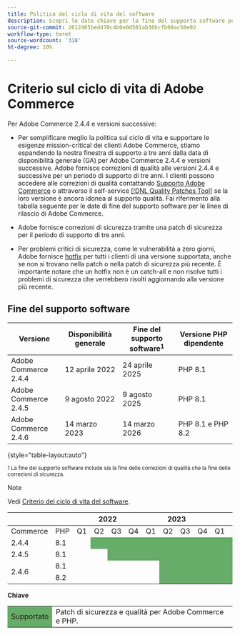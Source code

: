 ```yaml
---
title: Politica del ciclo di vita del software
description: Scopri le date chiave per la fine del supporto software per le versioni di Adobe Commerce.
source-git-commit: 2612405bed470c4b0e0d501ab36bcfb09ac50e92
workflow-type: tm+mt
source-wordcount: '318'
ht-degree: 10%

---
```



# Criterio sul ciclo di vita di Adobe Commerce

Per Adobe Commerce 2.4.4 e versioni successive:

- Per semplificare meglio la politica sul ciclo di vita e supportare le esigenze mission-critical dei clienti Adobe Commerce, stiamo espandendo la nostra finestra di supporto a tre anni dalla data di disponibilità generale (GA) per Adobe Commerce 2.4.4 e versioni successive. Adobe fornisce correzioni di qualità alle versioni 2.4.4 e successive per un periodo di supporto di tre anni. I clienti possono accedere alle correzioni di qualità contattando [Supporto Adobe Commerce](https://experienceleague.adobe.com/docs/commerce-knowledge-base/kb/help-center-guide/magento-help-center-user-guide.html) o attraverso il self-service [[!DNL Quality Patches Tool]](https://experienceleague.adobe.com/tools/commerce-quality-patches/index.html) se la loro versione è ancora idonea al supporto qualità. Fai riferimento alla tabella seguente per le date di fine del supporto software per le linee di rilascio di Adobe Commerce.

- Adobe fornisce correzioni di sicurezza tramite una patch di sicurezza per il periodo di supporto di tre anni.

- Per problemi critici di sicurezza, come le vulnerabilità a zero giorni, Adobe fornisce [hotfix](https://support.magento.com/hc/en-us/sections/360003869892-Known-issues-patches-attached-) per tutti i clienti di una versione supportata, anche se non si trovano nella patch o nella patch di sicurezza più recente. È importante notare che un hotfix non è un catch-all e non risolve tutti i problemi di sicurezza che verrebbero risolti aggiornando alla versione più recente.

## Fine del supporto software

| Versione | Disponibilità generale | Fine del supporto software<sup>1</sup> | Versione PHP dipendente |
|----------------------------|----------------------|-------------------------------------|-----------------------|
| Adobe Commerce 2.4.4 | 12 aprile 2022 | 24 aprile 2025 | PHP 8.1 |
| Adobe Commerce 2.4.5 | 9 agosto 2022 | 9 agosto 2025 | PHP 8.1 |
| Adobe Commerce 2.4.6 | 14 marzo 2023 | 14 marzo 2026 | PHP 8.1 e PHP 8.2 |

{style=&quot;table-layout:auto&quot;}

<sup>1 La fine del supporto software include sia la fine delle correzioni di qualità che la fine delle correzioni di sicurezza.</sup><br>

>[!NOTE]
>
>Vedi [Criterio del ciclo di vita del software](https://www.adobe.com/content/dam/cc/en/legal/terms/enterprise/pdfs/Adobe-Commerce-Software-Lifecycle-Policy.pdf).

<table style="table-layout:auto">
<thead>
  <tr>
    <th colspan="2"></th>
    <th colspan="4">2022</th>
    <th colspan="4">2023</th>
    <th colspan="4">2024</th>
    <th colspan="4">2025</th>
    <th colspan="4">2026</th>
  </tr>
</thead>
<tbody>
  <tr>
    <td>Commerce</td>
    <td>PHP</td>
    <td>Q1</td>
    <td>Q2</td>
    <td>Q3</td>
    <td>Q4</td>
    <td>Q1</td>
    <td>Q2</td>
    <td>Q3</td>
    <td>Q4</td>
    <td>Q1</td>
    <td>Q2</td>
    <td>Q3</td>
    <td>Q4</td>
    <td>Q1</td>
    <td>Q2</td>
    <td>Q3</td>
    <td>Q4</td>
    <td>Q1</td>
    <td>Q2</td>
    <td>Q3</td>
    <td>Q4</td>
  </tr>
  <tr>
    <td>2.4.4</td>
    <td>8.1</td>
    <td></td>
    <td colspan="13" style="background-color:#67ac68;"></td>
    <td colspan="6"></td>
  </tr>
  <tr>
    <td>2.4.5</td>
    <td>8.1</td>
    <td colspan="2"></td>
    <td colspan="13" style="background-color:#67ac68;"></td>
    <td colspan="5"></td>
  </tr>
  <tr>
    <td rowspan="2">2.4.6</td>
    <td>8.1</td>
    <td colspan="5"></td>
    <td colspan="13" style="background-color:#67ac68;"></td>
    <td colspan="2"></td>
  </tr>
  <tr>
    <td>8.2</td>
    <td colspan="5"></td>
    <td colspan="13" style="background-color:#67ac68;"></td>
    <td colspan="2"></td>
  </tr>
</tbody>
</table>

**Chiave**

<table style="table-layout:auto">
 <tbody>
  <tr>
   <td style="background-color:#67ac68;">Supportato</td>
   <td>Patch di sicurezza e qualità per Adobe Commerce e PHP.</td>
  </tr>
  <!-- <tr>
   <td style="background-color:#cd3c3c;">End of software support</td>
   <td>Version that has reached end of software support.</td>
  </tr>
 </tbody> -->
</table>
